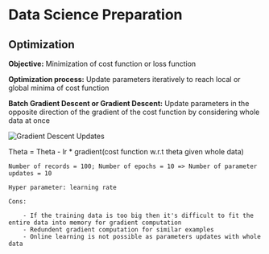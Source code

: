 # Data Science Preparation

## Optimization

**Objective:** Minimization of cost function or loss function

**Optimization process:** Update parameters iteratively to reach local or global minima of cost function

**Batch Gradient Descent or Gradient Descent:** Update parameters in the opposite direction of the gradient of the cost function by considering whole data at once

![Gradient Descent Updates](https://bit.ly/3hynJpo)

Theta = Theta - lr * gradient(cost function w.r.t theta given whole data)

	Number of records = 100; Number of epochs = 10 => Number of parameter updates = 10
	
	Hyper parameter: learning rate

	Cons:

		- If the training data is too big then it's difficult to fit the entire data into memory for gradient computation
		- Redundent gradient computation for similar examples
		- Online learning is not possible as parameters updates with whole data
